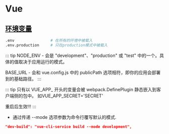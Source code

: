 # Vue

## [环境变量](https://cli.vuejs.org/zh/guide/mode-and-env.html)

```sh
.env                # 在所有的环境中被载入
.env.production     # 只在production模式中被载入
```

::: tip
NODE_ENV - 会是 "development"、"production" 或 "test" 中的一个。具体的值取决于应用运行的模式。

BASE_URL - 会和 vue.config.js 中的 publicPath 选项相符，即你的应用会部署到的基础路径。
:::

::: tip
只有以 VUE_APP_ 开头的变量会被 webpack.DefinePlugin 静态嵌入到客户端侧的包中。
如VUE_APP_SECRET='SECRET'

重启后生效!!!
:::

* 通过传递 --mode 选项参数为命令行覆写默认的模式.

```json
"dev-build": "vue-cli-service build --mode development",
```
